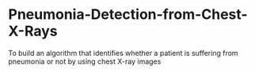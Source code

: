 # Pneumonia-Detection-from-Chest-X-Rays
To build an algorithm that identifies whether a patient is suffering from pneumonia or not by using chest X-ray images
